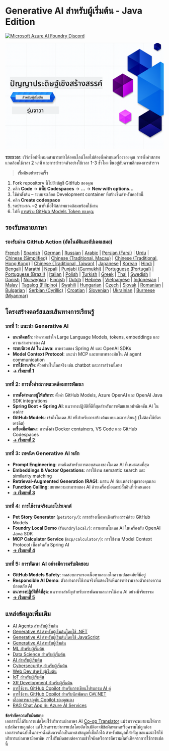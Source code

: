 <!--
CO_OP_TRANSLATOR_METADATA:
{
  "original_hash": "7216baee4139fab32d7bfa0777d75551",
  "translation_date": "2025-07-27T18:55:39+00:00",
  "source_file": "README.md",
  "language_code": "th"
}
-->
# Generative AI สำหรับผู้เริ่มต้น - Java Edition
[![Microsoft Azure AI Foundry Discord](https://dcbadge.limes.pink/api/server/ByRwuEEgH4)](https://discord.com/invite/ByRwuEEgH4)

![Generative AI สำหรับผู้เริ่มต้น - Java Edition](../../translated_images/beg-genai-series.8b48be9951cc574c25f8a3accba949bfd03c2f008e2c613283a1b47316fbee68.th.png)

**ระยะเวลา**: เวิร์กช็อปทั้งหมดสามารถทำได้ออนไลน์โดยไม่ต้องตั้งค่าบนเครื่องของคุณ การตั้งค่าสภาพแวดล้อมใช้เวลา 2 นาที และการสำรวจตัวอย่างใช้เวลา 1-3 ชั่วโมง ขึ้นอยู่กับความลึกของการสำรวจ

> **เริ่มต้นอย่างรวดเร็ว**

1. Fork repository นี้ไปยังบัญชี GitHub ของคุณ
2. คลิก **Code** → **แท็บ Codespaces** → **...** → **New with options...**
3. ใช้ค่าตั้งต้น – ระบบจะเลือก Development container ที่สร้างขึ้นสำหรับคอร์สนี้
4. คลิก **Create codespace**
5. รอประมาณ ~2 นาทีเพื่อให้สภาพแวดล้อมพร้อมใช้งาน
6. ไปที่ [การสร้าง GitHub Models Token ของคุณ](./02-SetupDevEnvironment/README.md#step-2-create-a-github-personal-access-token)

## รองรับหลายภาษา

### รองรับผ่าน GitHub Action (อัตโนมัติและอัปเดตเสมอ)

[French](../fr/README.md) | [Spanish](../es/README.md) | [German](../de/README.md) | [Russian](../ru/README.md) | [Arabic](../ar/README.md) | [Persian (Farsi)](../fa/README.md) | [Urdu](../ur/README.md) | [Chinese (Simplified)](../zh/README.md) | [Chinese (Traditional, Macau)](../mo/README.md) | [Chinese (Traditional, Hong Kong)](../hk/README.md) | [Chinese (Traditional, Taiwan)](../tw/README.md) | [Japanese](../ja/README.md) | [Korean](../ko/README.md) | [Hindi](../hi/README.md) | [Bengali](../bn/README.md) | [Marathi](../mr/README.md) | [Nepali](../ne/README.md) | [Punjabi (Gurmukhi)](../pa/README.md) | [Portuguese (Portugal)](../pt/README.md) | [Portuguese (Brazil)](../br/README.md) | [Italian](../it/README.md) | [Polish](../pl/README.md) | [Turkish](../tr/README.md) | [Greek](../el/README.md) | [Thai](./README.md) | [Swedish](../sv/README.md) | [Danish](../da/README.md) | [Norwegian](../no/README.md) | [Finnish](../fi/README.md) | [Dutch](../nl/README.md) | [Hebrew](../he/README.md) | [Vietnamese](../vi/README.md) | [Indonesian](../id/README.md) | [Malay](../ms/README.md) | [Tagalog (Filipino)](../tl/README.md) | [Swahili](../sw/README.md) | [Hungarian](../hu/README.md) | [Czech](../cs/README.md) | [Slovak](../sk/README.md) | [Romanian](../ro/README.md) | [Bulgarian](../bg/README.md) | [Serbian (Cyrillic)](../sr/README.md) | [Croatian](../hr/README.md) | [Slovenian](../sl/README.md) | [Ukrainian](../uk/README.md) | [Burmese (Myanmar)](../my/README.md)

## โครงสร้างคอร์สและเส้นทางการเรียนรู้

### **บทที่ 1: แนะนำ Generative AI**
- **แนวคิดหลัก**: ทำความเข้าใจ Large Language Models, tokens, embeddings และความสามารถของ AI
- **ระบบนิเวศ AI ใน Java**: ภาพรวมของ Spring AI และ OpenAI SDKs
- **Model Context Protocol**: แนะนำ MCP และบทบาทของมันใน AI agent communication
- **การใช้งานจริง**: ตัวอย่างในโลกจริง เช่น chatbot และการสร้างเนื้อหา
- **[→ เริ่มบทที่ 1](./01-IntroToGenAI/README.md)**

### **บทที่ 2: การตั้งค่าสภาพแวดล้อมการพัฒนา**
- **การตั้งค่าหลายผู้ให้บริการ**: ตั้งค่า GitHub Models, Azure OpenAI และ OpenAI Java SDK integrations
- **Spring Boot + Spring AI**: แนวทางปฏิบัติที่ดีที่สุดสำหรับการพัฒนาแอปพลิเคชัน AI ในองค์กร
- **GitHub Models**: เข้าถึงโมเดล AI ฟรีสำหรับการสร้างต้นแบบและการเรียนรู้ (ไม่ต้องใช้บัตรเครดิต)
- **เครื่องมือพัฒนา**: การตั้งค่า Docker containers, VS Code และ GitHub Codespaces
- **[→ เริ่มบทที่ 2](./02-SetupDevEnvironment/README.md)**

### **บทที่ 3: เทคนิค Generative AI หลัก**
- **Prompt Engineering**: เทคนิคสำหรับการตอบสนองของโมเดล AI ที่เหมาะสมที่สุด
- **Embeddings & Vector Operations**: การใช้งาน semantic search และ similarity matching
- **Retrieval-Augmented Generation (RAG)**: ผสาน AI กับแหล่งข้อมูลของคุณเอง
- **Function Calling**: ขยายความสามารถของ AI ด้วยเครื่องมือและปลั๊กอินที่กำหนดเอง
- **[→ เริ่มบทที่ 3](./03-CoreGenerativeAITechniques/README.md)**

### **บทที่ 4: การใช้งานจริงและโปรเจกต์**
- **Pet Story Generator** (`petstory/`): การสร้างเนื้อหาเชิงสร้างสรรค์ด้วย GitHub Models
- **Foundry Local Demo** (`foundrylocal/`): การผสานโมเดล AI ในเครื่องกับ OpenAI Java SDK
- **MCP Calculator Service** (`mcp/calculator/`): การใช้งาน Model Context Protocol เบื้องต้นกับ Spring AI
- **[→ เริ่มบทที่ 4](./04-PracticalSamples/README.md)**

### **บทที่ 5: การพัฒนา AI อย่างมีความรับผิดชอบ**
- **GitHub Models Safety**: ทดสอบการกรองเนื้อหาและกลไกความปลอดภัยที่มีอยู่
- **Responsible AI Demo**: ตัวอย่างการใช้งานจริงที่แสดงให้เห็นการทำงานของตัวกรองความปลอดภัย AI
- **แนวทางปฏิบัติที่ดีที่สุด**: แนวทางสำคัญสำหรับการพัฒนาและการใช้งาน AI อย่างมีจริยธรรม
- **[→ เริ่มบทที่ 5](./05-ResponsibleGenAI/README.md)**

## แหล่งข้อมูลเพิ่มเติม

- [AI Agents สำหรับผู้เริ่มต้น](https://github.com/microsoft/ai-agents-for-beginners)
- [Generative AI สำหรับผู้เริ่มต้นโดยใช้ .NET](https://github.com/microsoft/Generative-AI-for-beginners-dotnet)
- [Generative AI สำหรับผู้เริ่มต้นโดยใช้ JavaScript](https://github.com/microsoft/generative-ai-with-javascript)
- [Generative AI สำหรับผู้เริ่มต้น](https://github.com/microsoft/generative-ai-for-beginners)
- [ML สำหรับผู้เริ่มต้น](https://aka.ms/ml-beginners)
- [Data Science สำหรับผู้เริ่มต้น](https://aka.ms/datascience-beginners)
- [AI สำหรับผู้เริ่มต้น](https://aka.ms/ai-beginners)
- [Cybersecurity สำหรับผู้เริ่มต้น](https://github.com/microsoft/Security-101)
- [Web Dev สำหรับผู้เริ่มต้น](https://aka.ms/webdev-beginners)
- [IoT สำหรับผู้เริ่มต้น](https://aka.ms/iot-beginners)
- [XR Development สำหรับผู้เริ่มต้น](https://github.com/microsoft/xr-development-for-beginners)
- [การใช้งาน GitHub Copilot สำหรับการเขียนโปรแกรม AI คู่](https://aka.ms/GitHubCopilotAI)
- [การใช้งาน GitHub Copilot สำหรับนักพัฒนา C#/.NET](https://github.com/microsoft/mastering-github-copilot-for-dotnet-csharp-developers)
- [เลือกการผจญภัย Copilot ของคุณเอง](https://github.com/microsoft/CopilotAdventures)
- [RAG Chat App กับ Azure AI Services](https://github.com/Azure-Samples/azure-search-openai-demo-java)

**ข้อจำกัดความรับผิดชอบ**:  
เอกสารนี้ได้รับการแปลโดยใช้บริการแปลภาษา AI [Co-op Translator](https://github.com/Azure/co-op-translator) แม้ว่าเราจะพยายามให้การแปลมีความถูกต้อง แต่โปรดทราบว่าการแปลโดยอัตโนมัติอาจมีข้อผิดพลาดหรือความไม่ถูกต้อง เอกสารต้นฉบับในภาษาดั้งเดิมควรถือเป็นแหล่งข้อมูลที่เชื่อถือได้ สำหรับข้อมูลที่สำคัญ ขอแนะนำให้ใช้บริการแปลภาษามืออาชีพ เราไม่รับผิดชอบต่อความเข้าใจผิดหรือการตีความผิดที่เกิดจากการใช้การแปลนี้